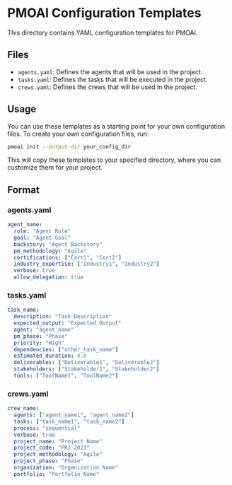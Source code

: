 # PMOAI Configuration Templates

This directory contains YAML configuration templates for PMOAI.

## Files

- `agents.yaml`: Defines the agents that will be used in the project.
- `tasks.yaml`: Defines the tasks that will be executed in the project.
- `crews.yaml`: Defines the crews that will be used in the project.

## Usage

You can use these templates as a starting point for your own configuration files. To create your own configuration files, run:

```bash
pmoai init --output-dir your_config_dir
```

This will copy these templates to your specified directory, where you can customize them for your project.

## Format

### agents.yaml

```yaml
agent_name:
  role: "Agent Role"
  goal: "Agent Goal"
  backstory: "Agent Backstory"
  pm_methodology: "Agile"
  certifications: ["Cert1", "Cert2"]
  industry_expertise: ["Industry1", "Industry2"]
  verbose: true
  allow_delegation: true
```

### tasks.yaml

```yaml
task_name:
  description: "Task Description"
  expected_output: "Expected Output"
  agent: "agent_name"
  pm_phase: "Phase"
  priority: "High"
  dependencies: ["other_task_name"]
  estimated_duration: 4.0
  deliverables: ["Deliverable1", "Deliverable2"]
  stakeholders: ["Stakeholder1", "Stakeholder2"]
  tools: ["ToolName1", "ToolName2"]
```

### crews.yaml

```yaml
crew_name:
  agents: ["agent_name1", "agent_name2"]
  tasks: ["task_name1", "task_name2"]
  process: "sequential"
  verbose: true
  project_name: "Project Name"
  project_code: "PRJ-2023"
  project_methodology: "Agile"
  project_phase: "Phase"
  organization: "Organization Name"
  portfolio: "Portfolio Name"
```
